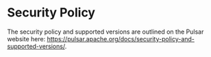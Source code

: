 # Security Policy

The security policy and supported versions are outlined on the Pulsar website here: https://pulsar.apache.org/docs/security-policy-and-supported-versions/.